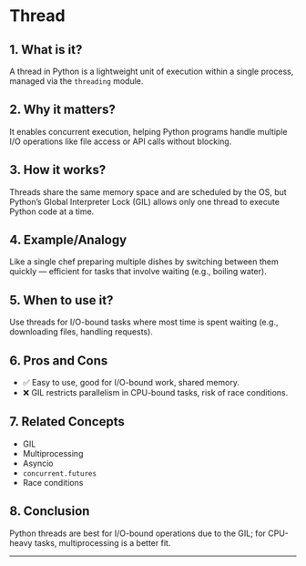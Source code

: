 # Thread

## 1. What is it?  
A thread in Python is a lightweight unit of execution within a single process, managed via the `threading` module.

## 2. Why it matters?  
It enables concurrent execution, helping Python programs handle multiple I/O operations like file access or API calls without blocking.

## 3. How it works?  
Threads share the same memory space and are scheduled by the OS, but Python’s Global Interpreter Lock (GIL) allows only one thread to execute Python code at a time.

## 4. Example/Analogy  
Like a single chef preparing multiple dishes by switching between them quickly — efficient for tasks that involve waiting (e.g., boiling water).

## 5. When to use it?  
Use threads for I/O-bound tasks where most time is spent waiting (e.g., downloading files, handling requests).

## 6. Pros and Cons  
- ✅ Easy to use, good for I/O-bound work, shared memory.  
- ❌ GIL restricts parallelism in CPU-bound tasks, risk of race conditions.

## 7. Related Concepts  
- GIL  
- Multiprocessing  
- Asyncio  
- `concurrent.futures`  
- Race conditions  

## 8. Conclusion  
Python threads are best for I/O-bound operations due to the GIL; for CPU-heavy tasks, multiprocessing is a better fit.

---
